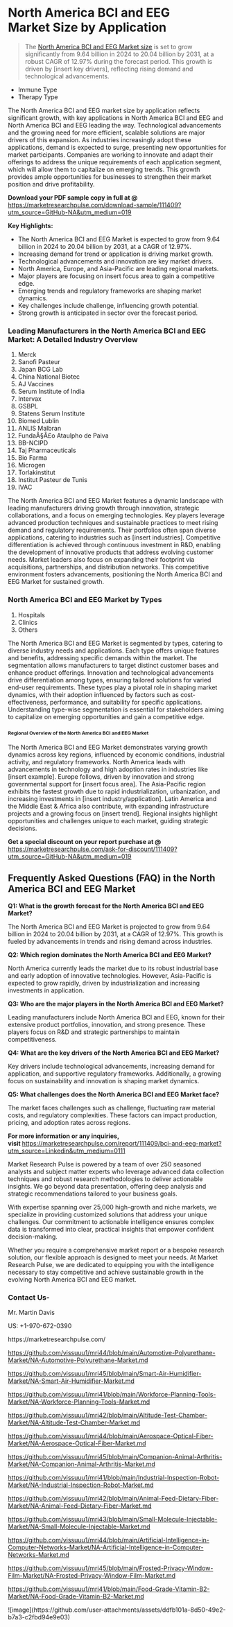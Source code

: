 <h1>North America BCI and EEG Market&nbsp;Size by Application</h1><blockquote><p>The <a href="https://marketresearchpulse.com/download-sample/111409?utm_source=GitHub-NA&amp;utm_medium=019">North America BCI and EEG Market size</a> is set to grow significantly from 9.64 billion in 2024 to 20.04 billion by 2031, at a robust CAGR of 12.97% during the forecast period. This growth is driven by [insert key drivers], reflecting rising demand and technological advancements.</p></blockquote><ul><li>Immune Type<li> Therapy Type</li></ul><p>The North America BCI and EEG market size by application reflects significant growth, with key applications in North America BCI and EEG and North America BCI and EEG leading the way. Technological advancements and the growing need for more efficient, scalable solutions are major drivers of this expansion. As industries increasingly adopt these applications, demand is expected to surge, presenting new opportunities for market participants. Companies are working to innovate and adapt their offerings to address the unique requirements of each application segment, which will allow them to capitalize on emerging trends. This growth provides ample opportunities for businesses to strengthen their market position and drive profitability.</p><p><strong>Download your PDF sample copy in full at @ </strong><a href="https://marketresearchpulse.com/download-sample/111409?utm_source=GitHub-NA&amp;utm_medium=019">https://marketresearchpulse.com/download-sample/111409?utm_source=GitHub-NA&amp;utm_medium=019</a></p><p><strong>Key Highlights: </strong></p><ul><li>The North America BCI and EEG Market is expected to grow from 9.64 billion in 2024 to 20.04 billion by 2031, at a CAGR of 12.97%.</li><li>Increasing demand for trend or application is driving market growth.</li><li>Technological advancements and innovation are key market drivers.</li><li>North America, Europe, and Asia-Pacific are leading regional markets.</li><li>Major players are focusing on insert focus area to gain a competitive edge.</li><li>Emerging trends and regulatory frameworks are shaping market dynamics.</li><li>Key challenges include challenge, influencing growth potential.</li><li>Strong growth is anticipated in sector over the forecast period.</li></ul><h3>Leading Manufacturers in the North America BCI and EEG Market: A Detailed Industry Overview</h3><ol><li>Merck</li><li>Sanofi Pasteur</li><li>Japan BCG Lab</li><li>China National Biotec</li><li>AJ Vaccines</li><li>Serum Institute of India</li><li>Intervax</li><li>GSBPL</li><li>Statens Serum Institute</li><li>Biomed Lublin</li><li>ANLIS Malbran</li><li>FundaÃ§Ã£o Ataulpho de Paiva</li><li>BB-NCIPD</li><li>Taj Pharmaceuticals</li><li>Bio Farma</li><li>Microgen</li><li>Torlakinstitut</li><li>Institut Pasteur de Tunis</li><li>IVAC</li></ol><div class="flex max-w-full flex-col flex-grow"><div class="min-h-8 text-message flex w-full flex-col items-end gap-2 whitespace-normal break-words [.text-message+&amp;]:mt-5" dir="auto" data-message-author-role="assistant" data-message-id="fd8432e4-4910-450d-b182-61b7bfb0a01f" data-message-model-slug="gpt-4o"><div class="flex w-full flex-col gap-1 empty:hidden first:pt-[3px]"><div class="markdown prose w-full break-words dark:prose-invert light"><p>The North America BCI and EEG Market features a dynamic landscape with leading manufacturers driving growth through innovation, strategic collaborations, and a focus on emerging technologies. Key players leverage advanced production techniques and sustainable practices to meet rising demand and regulatory requirements. Their portfolios often span diverse applications, catering to industries such as [insert industries]. Competitive differentiation is achieved through continuous investment in R&amp;D, enabling the development of innovative products that address evolving customer needs. Market leaders also focus on expanding their footprint via acquisitions, partnerships, and distribution networks. This competitive environment fosters advancements, positioning the North America BCI and EEG Market for sustained growth.</p></div></div></div></div><h3>North America BCI and EEG Market by Types</h3><ol><li>Hospitals<li> Clinics<li> Others</li></ol><div class="flex max-w-full flex-col flex-grow"><div class="min-h-8 text-message flex w-full flex-col items-end gap-2 whitespace-normal break-words [.text-message+&amp;]:mt-5" dir="auto" data-message-author-role="assistant" data-message-id="084470be-0bb7-4664-bddf-5156b4f41249" data-message-model-slug="gpt-4o-mini"><div class="flex w-full flex-col gap-1 empty:hidden first:pt-[3px]"><div class="markdown prose w-full break-words dark:prose-invert light"><p>The North America BCI and EEG Market is segmented by types, catering to diverse industry needs and applications. Each type offers unique features and benefits, addressing specific demands within the market. The segmentation allows manufacturers to target distinct customer bases and enhance product offerings. Innovation and technological advancements drive differentiation among types, ensuring tailored solutions for varied end-user requirements. These types play a pivotal role in shaping market dynamics, with their adoption influenced by factors such as cost-effectiveness, performance, and suitability for specific applications. Understanding type-wise segmentation is essential for stakeholders aiming to capitalize on emerging opportunities and gain a competitive edge.</p></div></div></div></div><h3><span style="font-size: 11px;">Regional Overview of the North America BCI and EEG Market</span></h3><div class="flex max-w-full flex-col flex-grow"><div class="min-h-8 text-message flex w-full flex-col items-end gap-2 whitespace-normal break-words [.text-message+&amp;]:mt-5" dir="auto" data-message-author-role="assistant" data-message-id="e9038762-ce64-4e30-91c9-9bd413514231" data-message-model-slug="gpt-4o-mini"><div class="flex w-full flex-col gap-1 empty:hidden first:pt-[3px]"><div class="markdown prose w-full break-words dark:prose-invert light"><p>The North America BCI and EEG Market demonstrates varying growth dynamics across key regions, influenced by economic conditions, industrial activity, and regulatory frameworks. North America leads with advancements in technology and high adoption rates in industries like [insert example]. Europe follows, driven by innovation and strong governmental support for [insert focus area]. The Asia-Pacific region exhibits the fastest growth due to rapid industrialization, urbanization, and increasing investments in [insert industry/application]. Latin America and the Middle East &amp; Africa also contribute, with expanding infrastructure projects and a growing focus on [insert trend]. Regional insights highlight opportunities and challenges unique to each market, guiding strategic decisions.</p></div></div></div></div><p><strong>Get a special discount on your report purchase at @ </strong><a href="https://marketresearchpulse.com/ask-for-discount/111409?utm_source=GitHub-NA&amp;utm_medium=019">https://marketresearchpulse.com/ask-for-discount/111409?utm_source=GitHub-NA&amp;utm_medium=019</a></p><h2>Frequently Asked Questions (FAQ) in the North America BCI and EEG Market</h2><p><strong>Q1: What is the growth forecast for the North America BCI and EEG Market?</strong></p><p>The North America BCI and EEG Market is projected to grow from 9.64 billion in 2024 to 20.04 billion by 2031, at a CAGR of 12.97%. This growth is fueled by advancements in trends and rising demand across industries.</p><p><strong>Q2: Which region dominates the North America BCI and EEG Market?</strong></p><p>North America currently leads the market due to its robust industrial base and early adoption of innovative technologies. However, Asia-Pacific is expected to grow rapidly, driven by industrialization and increasing investments in application.</p><p><strong>Q3: Who are the major players in the North America BCI and EEG Market?</strong></p><p>Leading manufacturers include North America BCI and EEG, known for their extensive product portfolios, innovation, and strong presence. These players focus on R&amp;D and strategic partnerships to maintain competitiveness.</p><p><strong>Q4: What are the key drivers of the North America BCI and EEG Market?</strong></p><p>Key drivers include technological advancements, increasing demand for application, and supportive regulatory frameworks. Additionally, a growing focus on sustainability and innovation is shaping market dynamics.</p><p><strong>Q5: What challenges does the North America BCI and EEG Market face?</strong></p><p>The market faces challenges such as challenge, fluctuating raw material costs, and regulatory complexities. These factors can impact production, pricing, and adoption rates across regions.</p><p><strong>For more information or any inquiries, visit&nbsp;</strong><a href="https://marketresearchpulse.com/report/111409/bci-and-eeg-market?utm_source=Linkedin&utm_medium=0111">https://marketresearchpulse.com/report/111409/bci-and-eeg-market?utm_source=Linkedin&utm_medium=0111</a></p><p>Market Research Pulse is powered by a team of over 250 seasoned analysts and subject matter experts who leverage advanced data collection techniques and robust research methodologies to deliver actionable insights. We go beyond data presentation, offering deep analysis and strategic recommendations tailored to your business goals.</p><p>With expertise spanning over 25,000 high-growth and niche markets, we specialize in providing customized solutions that address your unique challenges. Our commitment to actionable intelligence ensures complex data is transformed into clear, practical insights that empower confident decision-making.</p><p>Whether you require a comprehensive market report or a bespoke research solution, our flexible approach is designed to meet your needs. At Market Research Pulse, we are dedicated to equipping you with the intelligence necessary to stay competitive and achieve sustainable growth in the evolving North America BCI and EEG market.</p><h3><strong>Contact Us-</strong></h3><p>Mr. Martin Davis</p><p>US: +1-970-672-0390</p><p>https://marketresearchpulse.com/</p><p><a href="https://github.com/vissuuu1/mri44/blob/main/Automotive-Polyurethane-Market/NA-Automotive-Polyurethane-Market.md">https://github.com/vissuuu1/mri44/blob/main/Automotive-Polyurethane-Market/NA-Automotive-Polyurethane-Market.md</a></p><p><a href="https://github.com/vissuuu1/mri45/blob/main/Smart-Air-Humidifier-Market/NA-Smart-Air-Humidifier-Market.md">https://github.com/vissuuu1/mri45/blob/main/Smart-Air-Humidifier-Market/NA-Smart-Air-Humidifier-Market.md</a></p><p><a href="https://github.com/vissuuu1/mri41/blob/main/Workforce-Planning-Tools-Market/NA-Workforce-Planning-Tools-Market.md">https://github.com/vissuuu1/mri41/blob/main/Workforce-Planning-Tools-Market/NA-Workforce-Planning-Tools-Market.md</a></p><p><a href="https://github.com/vissuuu1/mri42/blob/main/Altitude-Test-Chamber-Market/NA-Altitude-Test-Chamber-Market.md">https://github.com/vissuuu1/mri42/blob/main/Altitude-Test-Chamber-Market/NA-Altitude-Test-Chamber-Market.md</a></p><p><a href="https://github.com/vissuuu1/mri44/blob/main/Aerospace-Optical-Fiber-Market/NA-Aerospace-Optical-Fiber-Market.md">https://github.com/vissuuu1/mri44/blob/main/Aerospace-Optical-Fiber-Market/NA-Aerospace-Optical-Fiber-Market.md</a></p><p><a href="https://github.com/vissuuu1/mri45/blob/main/Companion-Animal-Arthritis-Market/NA-Companion-Animal-Arthritis-Market.md">https://github.com/vissuuu1/mri45/blob/main/Companion-Animal-Arthritis-Market/NA-Companion-Animal-Arthritis-Market.md</a></p><p><a href="https://github.com/vissuuu1/mri41/blob/main/Industrial-Inspection-Robot-Market/NA-Industrial-Inspection-Robot-Market.md">https://github.com/vissuuu1/mri41/blob/main/Industrial-Inspection-Robot-Market/NA-Industrial-Inspection-Robot-Market.md</a></p><p><a href="https://github.com/vissuuu1/mri42/blob/main/Animal-Feed-Dietary-Fiber-Market/NA-Animal-Feed-Dietary-Fiber-Market.md">https://github.com/vissuuu1/mri42/blob/main/Animal-Feed-Dietary-Fiber-Market/NA-Animal-Feed-Dietary-Fiber-Market.md</a></p><p><a href="https://github.com/vissuuu1/mri43/blob/main/Small-Molecule-Injectable-Market/NA-Small-Molecule-Injectable-Market.md">https://github.com/vissuuu1/mri43/blob/main/Small-Molecule-Injectable-Market/NA-Small-Molecule-Injectable-Market.md</a></p><p><a href="https://github.com/vissuuu1/mri44/blob/main/Artificial-Intelligence-in-Computer-Networks-Market/NA-Artificial-Intelligence-in-Computer-Networks-Market.md">https://github.com/vissuuu1/mri44/blob/main/Artificial-Intelligence-in-Computer-Networks-Market/NA-Artificial-Intelligence-in-Computer-Networks-Market.md</a></p><p><a href="https://github.com/vissuuu1/mri45/blob/main/Frosted-Privacy-Window-Film-Market/NA-Frosted-Privacy-Window-Film-Market.md">https://github.com/vissuuu1/mri45/blob/main/Frosted-Privacy-Window-Film-Market/NA-Frosted-Privacy-Window-Film-Market.md</a></p><p><a href="https://github.com/vissuuu1/mri41/blob/main/Food-Grade-Vitamin-B2-Market/NA-Food-Grade-Vitamin-B2-Market.md">https://github.com/vissuuu1/mri41/blob/main/Food-Grade-Vitamin-B2-Market/NA-Food-Grade-Vitamin-B2-Market.md</a></p>
![image](https://github.com/user-attachments/assets/ddfb101a-8d50-49e2-b7a3-c2fbd94e9e03)
